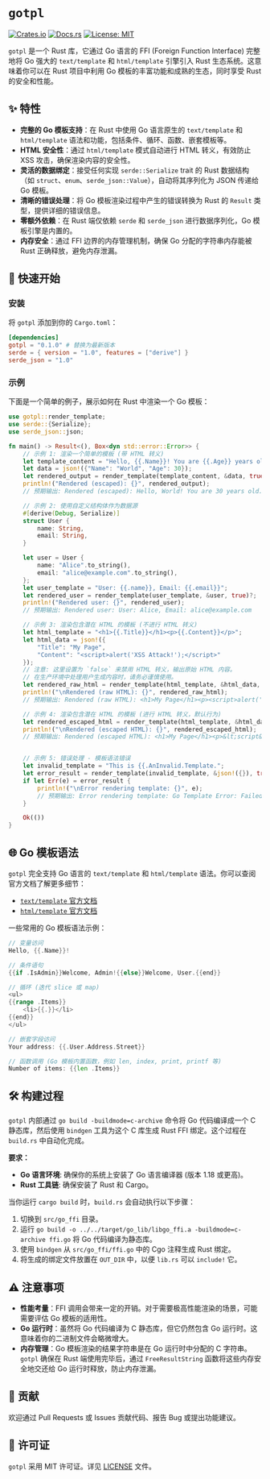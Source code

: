 # `gotpl`

[![Crates.io](https://img.shields.io/crates/v/gotpl.svg)](https://crates.io/crates/gotpl)
[![Docs.rs](https://docs.rs/gotpl/badge.svg)](https://docs.rs/gotpl)
[![License: MIT](https://img.shields.io/badge/License-MIT-yellow.svg)](LICENSE)

`gotpl` 是一个 Rust 库，它通过 Go 语言的 FFI (Foreign Function Interface) 完整地将 Go 强大的 `text/template` 和 `html/template` 引擎引入 Rust 生态系统。这意味着你可以在 Rust 项目中利用 Go 模板的丰富功能和成熟的生态，同时享受 Rust 的安全和性能。

## ✨ 特性

*   **完整的 Go 模板支持**：在 Rust 中使用 Go 语言原生的 `text/template` 和 `html/template` 语法和功能，包括条件、循环、函数、嵌套模板等。
*   **HTML 安全性**：通过 `html/template` 模式自动进行 HTML 转义，有效防止 XSS 攻击，确保渲染内容的安全性。
*   **灵活的数据绑定**：接受任何实现 `serde::Serialize` trait 的 Rust 数据结构（如 `struct`、`enum`、`serde_json::Value`），自动将其序列化为 JSON 传递给 Go 模板。
*   **清晰的错误处理**：将 Go 模板渲染过程中产生的错误转换为 Rust 的 `Result` 类型，提供详细的错误信息。
*   **零额外依赖**：在 Rust 端仅依赖 `serde` 和 `serde_json` 进行数据序列化，Go 模板引擎是内置的。
*   **内存安全**：通过 FFI 边界的内存管理机制，确保 Go 分配的字符串内存能被 Rust 正确释放，避免内存泄漏。

## 🚀 快速开始

### 安装

将 `gotpl` 添加到你的 `Cargo.toml`：

```toml
[dependencies]
gotpl = "0.1.0" # 替换为最新版本
serde = { version = "1.0", features = ["derive"] }
serde_json = "1.0"
```

### 示例

下面是一个简单的例子，展示如何在 Rust 中渲染一个 Go 模板：

```rust
use gotpl::render_template;
use serde::{Serialize};
use serde_json::json;

fn main() -> Result<(), Box<dyn std::error::Error>> {
    // 示例 1: 渲染一个简单的模板 (带 HTML 转义)
    let template_content = "Hello, {{.Name}}! You are {{.Age}} years old.";
    let data = json!({"Name": "World", "Age": 30});
    let rendered_output = render_template(template_content, &data, true)?;
    println!("Rendered (escaped): {}", rendered_output);
    // 预期输出: Rendered (escaped): Hello, World! You are 30 years old.

    // 示例 2: 使用自定义结构体作为数据源
    #[derive(Debug, Serialize)]
    struct User {
        name: String,
        email: String,
    }

    let user = User {
        name: "Alice".to_string(),
        email: "alice@example.com".to_string(),
    };
    let user_template = "User: {{.name}}, Email: {{.email}}";
    let rendered_user = render_template(user_template, &user, true)?;
    println!("Rendered user: {}", rendered_user);
    // 预期输出: Rendered user: User: Alice, Email: alice@example.com

    // 示例 3: 渲染包含潜在 HTML 的模板 (不进行 HTML 转义)
    let html_template = "<h1>{{.Title}}</h1><p>{{.Content}}</p>";
    let html_data = json!({
        "Title": "My Page",
        "Content": "<script>alert('XSS Attack!');</script>"
    });
    // 注意: 这里设置为 `false` 来禁用 HTML 转义，输出原始 HTML 内容。
    // 在生产环境中处理用户生成内容时，请务必谨慎使用。
    let rendered_raw_html = render_template(html_template, &html_data, false)?;
    println!("\nRendered (raw HTML): {}", rendered_raw_html);
    // 预期输出: Rendered (raw HTML): <h1>My Page</h1><p><script>alert('XSS Attack!');</script></p>

    // 示例 4: 渲染包含潜在 HTML 的模板 (进行 HTML 转义，默认行为)
    let rendered_escaped_html = render_template(html_template, &html_data, true)?;
    println!("\nRendered (escaped HTML): {}", rendered_escaped_html);
    // 预期输出: Rendered (escaped HTML): <h1>My Page</h1><p>&lt;script&gt;alert(&#39;XSS Attack!&#39;);&lt;/script&gt;</p>


    // 示例 5: 错误处理 - 模板语法错误
    let invalid_template = "This is {{.AnInvalid.Template.";
    let error_result = render_template(invalid_template, &json!({}), true);
    if let Err(e) = error_result {
        println!("\nError rendering template: {}", e);
        // 预期输出: Error rendering template: Go Template Error: Failed to parse HTML template: ...
    }

    Ok(())
}
```

## 🌐 Go 模板语法

`gotpl` 完全支持 Go 语言的 `text/template` 和 `html/template` 语法。你可以查阅官方文档了解更多细节：

*   [`text/template` 官方文档](https://pkg.go.dev/text/template)
*   [`html/template` 官方文档](https://pkg.go.dev/html/template)

一些常用的 Go 模板语法示例：

```go
// 变量访问
Hello, {{.Name}}!

// 条件语句
{{if .IsAdmin}}Welcome, Admin!{{else}}Welcome, User.{{end}}

// 循环 (迭代 slice 或 map)
<ul>
{{range .Items}}
    <li>{{.}}</li>
{{end}}
</ul>

// 嵌套字段访问
Your address: {{.User.Address.Street}}

// 函数调用 (Go 模板内置函数，例如 len, index, print, printf 等)
Number of items: {{len .Items}}
```

## 🛠️ 构建过程

`gotpl` 内部通过 `go build -buildmode=c-archive` 命令将 Go 代码编译成一个 C 静态库，然后使用 `bindgen` 工具为这个 C 库生成 Rust FFI 绑定。这个过程在 `build.rs` 中自动化完成。

**要求：**
*   **Go 语言环境**: 确保你的系统上安装了 Go 语言编译器 (版本 1.18 或更高)。
*   **Rust 工具链**: 确保安装了 Rust 和 Cargo。

当你运行 `cargo build` 时，`build.rs` 会自动执行以下步骤：
1.  切换到 `src/go_ffi` 目录。
2.  运行 `go build -o ../../target/go_lib/libgo_ffi.a -buildmode=c-archive ffi.go` 将 Go 代码编译为静态库。
3.  使用 `bindgen` 从 `src/go_ffi/ffi.go` 中的 Cgo 注释生成 Rust 绑定。
4.  将生成的绑定文件放置在 `OUT_DIR` 中，以便 `lib.rs` 可以 `include!` 它。

## ⚠️ 注意事项

*   **性能考量**：FFI 调用会带来一定的开销。对于需要极高性能渲染的场景，可能需要评估 Go 模板的适用性。
*   **Go 运行时**：虽然将 Go 代码编译为 C 静态库，但它仍然包含 Go 运行时。这意味着你的二进制文件会略微增大。
*   **内存管理**：Go 模板渲染的结果字符串是在 Go 运行时中分配的 C 字符串。`gotpl` 确保在 Rust 端使用完毕后，通过 `FreeResultString` 函数将这些内存安全地交还给 Go 运行时释放，防止内存泄漏。

## 🤝 贡献

欢迎通过 Pull Requests 或 Issues 贡献代码、报告 Bug 或提出功能建议。

## 📜 许可证

`gotpl` 采用 MIT 许可证。详见 [LICENSE](LICENSE) 文件。